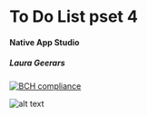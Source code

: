 # To Do List pset 4
#### Native App Studio
##### Laura Geerars

[![BCH compliance](https://bettercodehub.com/edge/badge/LauraGeerars/LauraGeerarspset4?branch=master)](https://bettercodehub.com/)

![alt text]()
